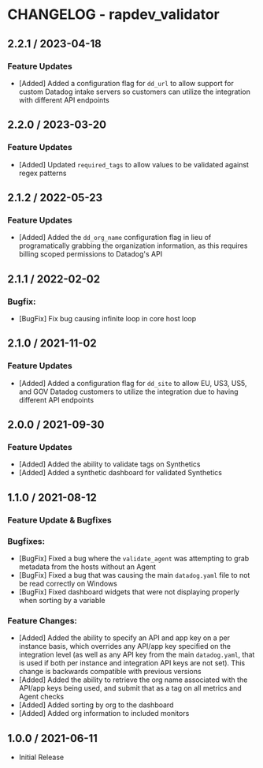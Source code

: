 # CHANGELOG - rapdev_validator

## 2.2.1  / 2023-04-18  
### Feature Updates
* [Added] Added a configuration flag for `dd_url` to allow support for custom Datadog intake servers so customers can utilize the integration with different API endpoints

## 2.2.0 / 2023-03-20
### Feature Updates
* [Added] Updated `required_tags` to allow values to be validated against regex patterns

## 2.1.2 / 2022-05-23
### Feature Updates
* [Added] Added the `dd_org_name` configuration flag in lieu of programatically grabbing the organization information, as this requires billing scoped permissions to Datadog's API

## 2.1.1 / 2022-02-02
### Bugfix:
* [BugFix] Fix bug causing infinite loop in core host loop 

## 2.1.0 / 2021-11-02
### Feature Updates
* [Added] Added a configuration flag for `dd_site` to allow EU, US3, US5, and GOV Datadog customers to utilize the integration due to having different API endpoints

## 2.0.0 / 2021-09-30
### Feature Updates
* [Added] Added the ability to validate tags on Synthetics
* [Added] Added a synthetic dashboard for validated Synthetics

## 1.1.0 / 2021-08-12
### Feature Update & Bugfixes

### Bugfixes:
* [BugFix] Fixed a bug where the `validate_agent` was attempting to grab metadata from the hosts without an Agent
* [BugFix] Fixed a bug that was causing the main `datadog.yaml` file to not be read correctly on Windows
* [BugFix] Fixed dashboard widgets that were not displaying properly when sorting by a variable

### Feature Changes:
* [Added] Added the ability to specify an API and app key on a per instance basis, which overrides any API/app key specified on the integration level (as well as any API key from the main `datadog.yaml`, that is used if both per instance and integration API keys are not set). This change is backwards compatible with previous versions
* [Added] Added the ability to retrieve the org name associated with the API/app keys being used, and submit that as a tag on all metrics and Agent checks
* [Added] Added sorting by org to the dashboard
* [Added] Added org information to included monitors

## 1.0.0 / 2021-06-11
* Initial Release
